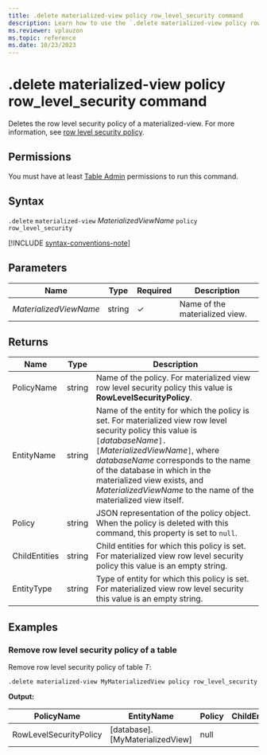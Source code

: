 ```yaml
---
title: .delete materialized-view policy row_level_security command
description: Learn how to use the `.delete materialized-view policy row_level_security` command to delete the row level security of a materialized view
ms.reviewer: vplauzon
ms.topic: reference
ms.date: 10/23/2023
---
```

# .delete materialized-view policy row_level_security command

Deletes the row level security policy of a materialized-view. For more information, see [row level security policy](rowlevelsecuritypolicy.md).

## Permissions

You must have at least [Table Admin](access-control/role-based-access-control.md) permissions to run this command.

## Syntax

`.delete` `materialized-view` *MaterializedViewName* `policy` `row_level_security`

[!INCLUDE [syntax-conventions-note](../../includes/syntax-conventions-note.md)]

## Parameters

| Name        | Type   | Required | Description        |
|-------------|--------|----------|--------------------|
| *MaterializedViewName* | string | &check;  | Name of the materialized view. |

## Returns

| Name          | Type   | Description
|---------------|--------|------------------------------------------------------------------------------------------------------------------------------------------------------------------------------------------------------------------------------------------------------------------------------|
| PolicyName    | string | Name of the policy. For materialized view row level security policy this value is **RowLevelSecurityPolicy**.
| EntityName    | string | Name of the entity for which the policy is set. For materialized view row level security policy this value is `[`*databaseName*`].[`*MaterializedViewName*`]`, where *databaseName* corresponds to the name of the database in which in the materialized view exists, and *MaterializedViewName* to the name of the materialized view itself.
| Policy        | string | JSON representation of the policy object. When the policy is deleted with this command, this property is set to `null`.
| ChildEntities | string | Child entities for which this policy is set. For materialized view row level security policy this value is an empty string.                                                                                                                                                                     |
| EntityType    | string | Type of entity for which this policy is set. For materialized view row level security this value is an empty string.                                                                                                                                                                     |

## Examples

### Remove row level security policy of a table

Remove row level security policy of table *T*:

```kusto
.delete materialized-view MyMaterializedView policy row_level_security
```

**Output:**

| PolicyName       | EntityName     | Policy                                                           | ChildEntities | EntityType |
|------------------|----------------|------------------------------------------------------------------|---------------|------------|
| RowLevelSecurityPolicy | [database].[MyMaterializedView] | null                                                             |               |            |
